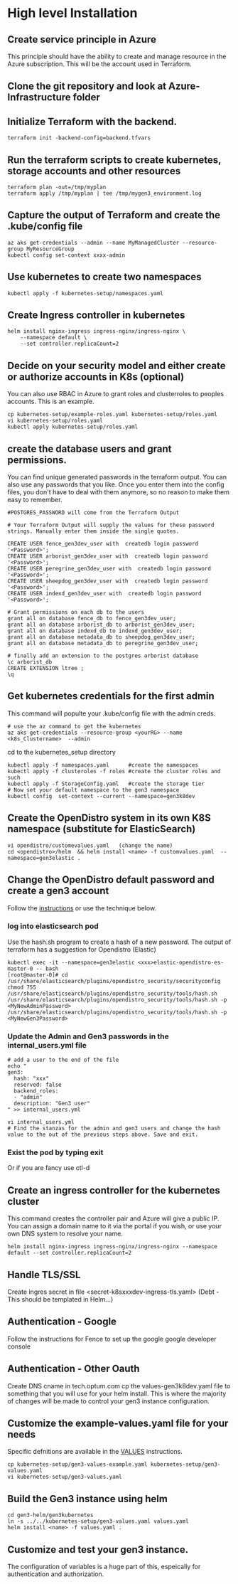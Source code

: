 # High level Installation

## Create service principle in Azure
This principle should have the ability to create and manage resource in the Azure subscription.  This will be the account used in Terraform.

## Clone the git repository and look at Azure-Infrastructure folder
## Initialize Terraform with the backend.
```
terraform init -backend-config=backend.tfvars
```

## Run the terraform scripts to create kubernetes, storage accounts and other resources

```
terraform plan -out=/tmp/myplan
terraform apply /tmp/myplan | tee /tmp/mygen3_environment.log
```

## Capture the output of Terraform and create the .kube/config file

```
az aks get-credentials --admin --name MyManagedCluster --resource-group MyResourceGroup
kubectl config set-context xxxx-admin
```

## Use kubernetes to create two namespaces

```
kubectl apply -f kubernetes-setup/namespaces.yaml
```

## Create Ingress controller in kubernetes

```
helm install nginx-ingress ingress-nginx/ingress-nginx \
    --namespace default \
    --set controller.replicaCount=2
```

## Decide on  your security model and either create or authorize accounts in K8s (optional)
You can also use RBAC in Azure to grant roles and clusterroles to peoples accounts.  This is an example.
```
cp kubernetes-setup/example-roles.yaml kubernetes-setup/roles.yaml
vi kubernetes-setup/roles.yaml
kubectl apply kubernetes-setup/roles.yaml
```

## create the database users and grant permissions.
You can find unique generated passwords in the terraform output.  You can also use any passwords that you like.  Once you enter them into the config files, you don't have to deal with them anymore, so no reason to make them easy to remember.

```
#POSTGRES_PASSWORD will come from the Terraform Output

# Your Terraform Output will supply the values for these password strings. Manually enter them inside the single quotes.

CREATE USER fence_gen3dev_user with  createdb login password '<Password>';
CREATE USER arborist_gen3dev_user with  createdb login password '<Password>';
CREATE USER peregrine_gen3dev_user with  createdb login password '<Password>';
CREATE USER sheepdog_gen3dev_user with  createdb login password '<Password>';
CREATE USER indexd_gen3dev_user with  createdb login password '<Password>';

# Grant permissions on each db to the users
grant all on database fence_db to fence_gen3dev_user;
grant all on database arborist_db to arborist_gen3dev_user;
grant all on database indexd_db to indexd_gen3dev_user;
grant all on database metadata_db to sheepdog_gen3dev_user;
grant all on database metadata_db to peregrine_gen3dev_user;

# finally add an extension to the postgres arborist database
\c arborist_db
CREATE EXTENSION ltree ;
\q

```


## Get kubernetes credentials for the first admin
This command will populte your .kube/config file with the admin creds.
```
# use the az command to get the kubernetes
az aks get-credentials --resource-group <yourRG> --name <k8s_Clustername>  --admin
```
cd to the kubernetes_setup directory
```
kubectl apply -f namespaces.yaml      #create the namespaces
kubectl apply -f clusteroles -f roles #create the cluster roles and such
kubectl apply -f StorageConfig.yaml   #create the storage tier
# Now set your default namespace to the gen3 namespace
kubectl config  set-context --current --namespace=gen3k8dev
```


## Create the OpenDistro system in its own K8S namespace (substitute for ElasticSearch)
```
vi opendistro/customevalues.yaml   (change the name)
cd <opendistro>/helm  && helm install <name> -f customvalues.yaml  --namespace=gen3elastic .
```
## Change the OpenDistro default password and create a gen3 account
Follow the [instructions](https://opendistro.github.io/for-elasticsearch-docs/docs/security/access-control/users-roles/#internal_usersyml) or use the technique below.

 ### log into elasticsearch pod
Use the hash.sh program to create a hash of a new password.  The output of terraform has a suggestion for Opendistro (Elastic)

 ```
 kubectl exec -it --namespace=gen3elastic <xxx>elastic-opendistro-es-master-0 -- bash
[root@master-0]# cd /usr/share/elasticsearch/plugins/opendistro_security/securityconfig
chmod 755 /usr/share/elasticsearch/plugins/opendistro_security/tools/hash.sh
/usr/share/elasticsearch/plugins/opendistro_security/tools/hash.sh -p <MyNewAdminPassword>
/usr/share/elasticsearch/plugins/opendistro_security/tools/hash.sh -p <MyNewGen3Password>
 ```

### Update the Admin and Gen3 passwords in the internal_users.yml file
```
# add a user to the end of the file
echo "
gen3:
  hash: "xxx"
  reserved: false
  backend_roles:
  - "admin"
  description: "Gen3 user"
" >> internal_users.yml

vi internal_users.yml
# Find the stanzas for the admin and gen3 users and change the hash value to the out of the previous steps above. Save and exit.
```

### Exist the pod by typing exit
Or if you are fancy use ctl-d

## Create an ingress controller for the kubernetes cluster
This command creates the controller pair and Azure will give a public IP.  You can assign a domain name to it via the portal if you wish, or use your own DNS system to resolve your name.

```
helm install nginx-ingress ingress-nginx/ingress-nginx --namespace default --set controller.replicaCount=2
```

## Handle TLS/SSL

Create ingres secret in file <secret-k8sxxxdev-ingress-tls.yaml>
(Debt - This should be templated in Helm...)

## Authentication - Google
Follow the instructions for Fence to set up the google google developer console

## Authentication - Other Oauth


Create DNS cname in tech.optum.com
cp the values-gen3k8dev.yaml file to something that you will use for your helm install.  This is where the majority of changes will be made to control your gen3 instance configuration.



## Customize the example-values.yaml file for your needs
Specific defnitions are available in the [VALUES](VALUES.md) instructions.
```
cp kubernetes-setup/gen3-values-example.yaml kubernetes-setup/gen3-values.yaml
vi kubernetes-setup/gen3-values.yaml
```

## Build the Gen3 instance using helm
```
cd gen3-helm/gen3kubernetes
ln -s ../../kubernetes-setup/gen3-values.yaml values.yaml
helm install <name> -f values.yaml .
```

## Customize and test your gen3 instance.
The configuration of variables is a huge part of this, espeically for authentication and authorization.
